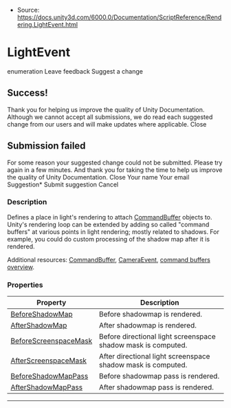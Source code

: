 * Source: https://docs.unity3d.com/6000.0/Documentation/ScriptReference/Rendering.LightEvent.html

# LightEvent
enumeration
Leave feedback
Suggest a change
## Success!
Thank you for helping us improve the quality of Unity Documentation. Although we cannot accept all submissions, we do read each suggested change from our users and will make updates where applicable.
Close
## Submission failed
For some reason your suggested change could not be submitted. Please <a>try again</a> in a few minutes. And thank you for taking the time to help us improve the quality of Unity Documentation.
Close
Your name Your email Suggestion* Submit suggestion
Cancel
### Description
Defines a place in light's rendering to attach [CommandBuffer](https://docs.unity3d.com/6000.0/Documentation/ScriptReference/Rendering.CommandBuffer.html) objects to.
Unity's rendering loop can be extended by adding so called "command buffers" at various points in light rendering; mostly related to shadows. For example, you could do custom processing of the shadow map after it is rendered.  
  
Additional resources: [CommandBuffer](https://docs.unity3d.com/6000.0/Documentation/ScriptReference/Rendering.CommandBuffer.html), [CameraEvent](https://docs.unity3d.com/6000.0/Documentation/ScriptReference/Rendering.CameraEvent.html), [command buffers overview](https://docs.unity3d.com/6000.0/Documentation/Manual/GraphicsCommandBuffers.html).
### Properties
Property | Description  
---|---  
[BeforeShadowMap](https://docs.unity3d.com/6000.0/Documentation/ScriptReference/Rendering.LightEvent.BeforeShadowMap.html) | Before shadowmap is rendered.  
[AfterShadowMap](https://docs.unity3d.com/6000.0/Documentation/ScriptReference/Rendering.LightEvent.AfterShadowMap.html) | After shadowmap is rendered.  
[BeforeScreenspaceMask](https://docs.unity3d.com/6000.0/Documentation/ScriptReference/Rendering.LightEvent.BeforeScreenspaceMask.html) | Before directional light screenspace shadow mask is computed.  
[AfterScreenspaceMask](https://docs.unity3d.com/6000.0/Documentation/ScriptReference/Rendering.LightEvent.AfterScreenspaceMask.html) | After directional light screenspace shadow mask is computed.  
[BeforeShadowMapPass](https://docs.unity3d.com/6000.0/Documentation/ScriptReference/Rendering.LightEvent.BeforeShadowMapPass.html) | Before shadowmap pass is rendered.  
[AfterShadowMapPass](https://docs.unity3d.com/6000.0/Documentation/ScriptReference/Rendering.LightEvent.AfterShadowMapPass.html) | After shadowmap pass is rendered.  
* * *

